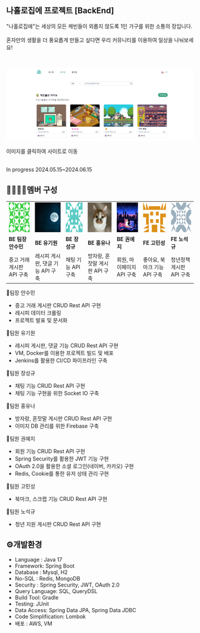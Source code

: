 ## 나홀로집에 프로젝트 [BackEnd]
"나홀로집에"는 세상의 모든 케빈들이 외롭지 않도록 1인 가구를 위한 소통의 장입니다.
<br><br>
혼자만의 생활을 더 풍요롭게 만들고 싶다면 우리 커뮤니티를 이용하여 일상을 나눠보세요!

<br>
<a href ="http://34.22.76.244/">
    <p align="center">
      <img src="src/main/resources/static/img/homealone2.png">
    </p>
</a>
이미지를 클릭하여 사이트로 이동
<br><br>

In progress 2024.05.15~2024.06.15 </p>

## 👨‍👩‍👧‍👦멤버 구성

  |                                                                       |                                                                          |                                                                          |                                                                          |                                                                          |                                                                          |                                                                        |
  |-----------------------------------------------------------------------|--------------------------------------------------------------------------|--------------------------------------------------------------------------|--------------------------------------------------------------------------|--------------------------------------------------------------------------|--------------------------------------------------------------------------|------------------------------------------------------------------------|
  | <img src="src/main/resources/static/img/asm.png" width="80" height="80"> | <img src="src/main/resources/static/img/ygw.png" width="80" height="80"> | <img src="src/main/resources/static/img/jsg.png" width="80" height="80"> | <img src="src/main/resources/static/img/hyn.png" width="80" height="80"> | <img src="src/main/resources/static/img/gyj.jpg" width="80" height="80"> | <img src="src/main/resources/static/img/gms.png" width="80" height="80"> | <img src="src/main/resources/static/img/nsg.png" width="80" height="80"> |
  | **BE 팀장 안수민**| **BE 유기원**| **BE 장성규** | **BE 홍유나** | **BE 권예지**| **FE 고민성**| **FE 노석규**|
  | 중고 거래 게시판 API 구축| 레시피 게시판, 댓글 기능 API 구축| 채팅 기능 API 구축| 방자랑, 혼잣말 게시판 API 구축| 회원, 마이페이지 API 구축| 좋아요, 북마크 기능 API 구축| 청년정책게시판 API 구축|

🧩팀장 안수민<br>
- 중고 거래 게시판 CRUD Rest API 구현 
- 레시피 데이터 크롤링
- 프로젝트 발표 및 문서화

🧩팀원 유기원<br>
- 레시피 게시판, 댓글 기능 CRUD Rest API 구현
- VM, Docker를 이용한 프로젝트 빌드 및 배포
- Jenkins를 활용한 CI/CD 파이프라인 구축

🧩팀원 장성규
- 채팅 기능 CRUD Rest API 구현
- 채팅 기능 구현을 위한 Socket IO 구축

🧩팀원 홍유나 
- 방자랑, 혼잣말 게시판 CRUD Rest API 구현
- 이미지 DB 관리를 위한 Firebase 구축

🧩팀원 권예지
- 회원 기능 CRUD Rest API 구현
- Spring Security를 활용한 JWT 기능 구현
- OAuth 2.0을 활용한 소셜 로그인(네이버, 카카오) 구현
- Redis, Cookie를 통한 유저 상태 관리 구현

🧩팀원 고민성
- 북마크, 스크랩 기능 CRUD Rest API 구현

🧩팀원 노석규
- 청년 지원 게시판 CRUD Rest API 구현

## ⚙️개발환경
- Language : Java 17 
- Framework: Spring Boot
- Database : Mysql, H2
- No-SQL : Redis, MongoDB
- Security : Spring Security, JWT, OAuth 2.0 
- Query Language: SQL, QueryDSL 
- Build Tool: Gradle 
- Testing: JUnit 
- Data Access: Spring Data JPA, Spring Data JDBC 
- Code Simplification: Lombok 
- 배포 : AWS, VM